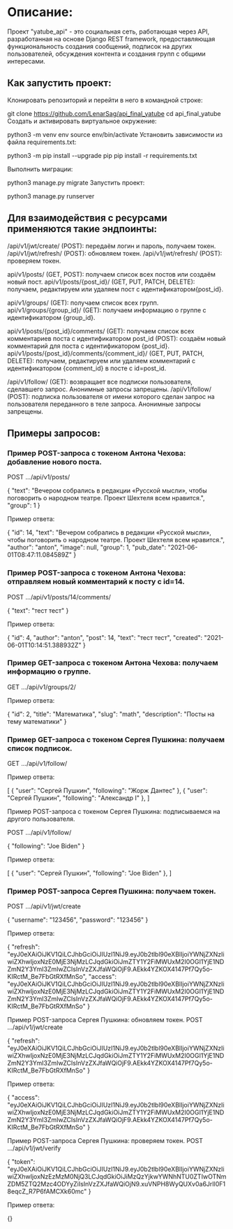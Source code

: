# Описание:

Проект "yatube_api" - это социальная сеть, работающая через API, разработанная на основе Django REST framework, предоставляющая функциональность создания сообщений, подписок на других пользователей, обсуждения контента и создания групп с общими интересами.

## Как запустить проект:

Клонировать репозиторий и перейти в него в командной строке:

git clone https://github.com/LenarSag/api_final_yatube
cd api_final_yatube
Cоздать и активировать виртуальное окружение:

python3 -m venv env
source env/bin/activate
Установить зависимости из файла requirements.txt:

python3 -m pip install --upgrade pip
pip install -r requirements.txt

Выполнить миграции:

python3 manage.py migrate
Запустить проект:

python3 manage.py runserver




## Для взаимодействия с ресурсами применяются такие эндпоинты:
/api/v1/jwt/create/ (POST): передаём логин и пароль, получаем токен.
/api/v1/jwt/refresh/ (POST): обновляем токен.
/api/v1/jwt/refresh/ (POST): проверяем токен.

api/v1/posts/ (GET, POST): получаем список всех постов или создаём новый пост.
api/v1/posts/{post_id}/ (GET, PUT, PATCH, DELETE): получаем, редактируем или удаляем пост с идентификатором{post_id}.

api/v1/groups/ (GET): получаем список всех групп.
api/v1/groups/{group_id}/ (GET): получаем информацию о группе с идентификатором {group_id}.

api/v1/posts/{post_id}/comments/
(GET): получаем список всех комментариев поста с идентификатором post_id
(POST): создаём новый комментарий для поста с идентификатором {post_id}.
api/v1/posts/{post_id}/comments/{comment_id}/ (GET, PUT, PATCH, DELETE): получаем, редактируем или удаляем комментарий с идентификатором {comment_id} в посте с id=post_id.

/api/v1/follow/ (GET): возвращает все подписки пользователя, сделавшего запрос. Анонимные запросы запрещены.
/api/v1/follow/ (POST): подписка пользователя от имени которого сделан запрос на пользователя переданного в теле запроса. Анонимные запросы запрещены.


## Примеры запросов:

### Пример POST-запроса с токеном Антона Чехова: добавление нового поста.
POST .../api/v1/posts/

{
    "text": "Вечером собрались в редакции «Русской мысли», чтобы поговорить о народном театре. Проект Шехтеля всем нравится.",
    "group": 1
} 

Пример ответа:

{
    "id": 14,
    "text": "Вечером собрались в редакции «Русской мысли», чтобы поговорить о народном театре. Проект Шехтеля всем нравится.",
    "author": "anton",
    "image": null,
    "group": 1,
    "pub_date": "2021-06-01T08:47:11.084589Z"
} 

### Пример POST-запроса с токеном Антона Чехова: отправляем новый комментарий к посту с id=14.
POST .../api/v1/posts/14/comments/

{
    "text": "тест тест"
} 

Пример ответа:

{
    "id": 4,
    "author": "anton",
    "post": 14,
    "text": "тест тест",
    "created": "2021-06-01T10:14:51.388932Z"
} 

### Пример GET-запроса с токеном Антона Чехова: получаем информацию о группе.
GET .../api/v1/groups/2/

Пример ответа:

{
    "id": 2,
    "title": "Математика",
    "slug": "math",
    "description": "Посты на тему математики"
}

### Пример GET-запроса с токеном Сергея Пушкина: получаем список подписок.
GET .../api/v1/follow/

Пример ответа:

[
    {
        "user": "Сергей Пушкин",
        "following": "Жорж Дантес"
    },
    {
        "user": "Сергей Пушкин",
        "following": "Александр I"
    },
]

Пример POST-запроса с токеном Сергея Пушкина: подписываемся на другого пользователя.

POST .../api/v1/follow/

{
"following": "Joe Biden"
}

Пример ответа:

[
    {
        "user": "Сергей Пушкин",
        "following": "Joe Biden"
    },
]

### Пример POST-запроса Сергея Пушкина: получаем токен.
POST .../api/v1/jwt/create

{
"username": "123456",
"password": "123456"
}

Пример ответа:

{
"refresh": "eyJ0eXAiOiJKV1QiLCJhbGciOiJIUzI1NiJ9.eyJ0b2tlbl90eXBlIjoiYWNjZXNzIiwiZXhwIjoxNzE0MjE3NjMzLCJqdGkiOiJmZTY1Y2FiMWUxM2I0OGI1YjE1NDZmN2Y3YmI3ZmIwZCIsInVzZXJfaWQiOjF9.AEkk4YZKOX4147Pf7Qy5o-KIRctM_Be7FbGtRXfMnSo",
"access": "eyJ0eXAiOiJKV1QiLCJhbGciOiJIUzI1NiJ9.eyJ0b2tlbl90eXBlIjoiYWNjZXNzIiwiZXhwIjoxNzE0MjE3NjMzLCJqdGkiOiJmZTY1Y2FiMWUxM2I0OGI1YjE1NDZmN2Y3YmI3ZmIwZCIsInVzZXJfaWQiOjF9.AEkk4YZKOX4147Pf7Qy5o-KIRctM_Be7FbGtRXfMnSo"
}


Пример POST-запроса Сергея Пушкина: обновляем токен.
POST .../api/v1/jwt/create

{
"refresh": "eyJ0eXAiOiJKV1QiLCJhbGciOiJIUzI1NiJ9.eyJ0b2tlbl90eXBlIjoiYWNjZXNzIiwiZXhwIjoxNzE0MjE3NjMzLCJqdGkiOiJmZTY1Y2FiMWUxM2I0OGI1YjE1NDZmN2Y3YmI3ZmIwZCIsInVzZXJfaWQiOjF9.AEkk4YZKOX4147Pf7Qy5o-KIRctM_Be7FbGtRXfMnSo"
}

Пример ответа:

{
"access": "eyJ0eXAiOiJKV1QiLCJhbGciOiJIUzI1NiJ9.eyJ0b2tlbl90eXBlIjoiYWNjZXNzIiwiZXhwIjoxNzE0MjE3NjMzLCJqdGkiOiJmZTY1Y2FiMWUxM2I0OGI1YjE1NDZmN2Y3YmI3ZmIwZCIsInVzZXJfaWQiOjF9.AEkk4YZKOX4147Pf7Qy5o-KIRctM_Be7FbGtRXfMnSo"
}

Пример POST-запроса Сергея Пушкина: проверяем токен.
POST .../api/v1/jwt/verify

{
    "token": "eyJ0eXAiOiJKV1QiLCJhbGciOiJIUzI1NiJ9.eyJ0b2tlbl90eXBlIjoiYWNjZXNzIiwiZXhwIjoxNzEzMzM0NjQ3LCJqdGkiOiJiMzQzYjkwYWNhNTU0ZTIwOTNmZDM5ZTQ2Mzc4ODYyZiIsInVzZXJfaWQiOjN9.xuVNPH8WyQUXv0a6JrIl0F18eqcZ_R7P6fAMCXk60mc"
}

Пример ответа:

{}

